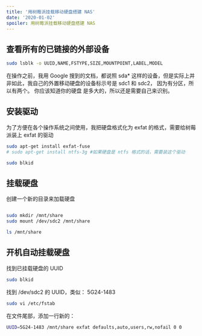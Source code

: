 ```yaml
---
title: '用树莓派挂载移动硬盘搭建 NAS'
date: '2020-01-02'
spoiler: 用树莓派挂载移动硬盘搭建 NAS
---
```


## 查看所有的已链接的外部设备

```bash
sudo lsblk -o UUID,NAME,FSTYPE,SIZE,MOUNTPOINT,LABEL,MODEL
```

在操作之前，我用 Google 搜到的文档，都说照 sda\* 这样的设备，但是实际上并非如此，我自己的外置移动硬盘的设备标示号是 sdc1 和 sdc2， 因为有分区，所以有两个。 你应该知道你的硬盘
是多大的，所以还是需要自己来识别。

## 安装驱动

为了方便在各个操作系统之间使用，我把硬盘格式化为 exfat 的格式，需要给树莓派装上 exfat 的驱动

```bash
sudo apt-get install exfat-fuse
# sudo apt-get install ntfs-3g #如果硬盘是 ntfs 格式的话，需要装这个驱动

sudo blkid
```

## 挂载硬盘

创建一个新的目录来加载硬盘

```bash

sudo mkdir /mnt/share
sudo mount /dev/sdc2 /mnt/share

ls /mnt/share
```

## 开机自动挂载硬盘

找到已挂载硬盘的 UUID

```bash
sudo blkid
```

找到 /dev/sdc2 的 UUID，类似： 5G24-1483

```bash
sudo vi /etc/fstab
```

在文件尾部，添加一行新的：

```bash
UUID=5G24-1483 /mnt/share exfat defaults,auto,users,rw,nofail 0 0
```

